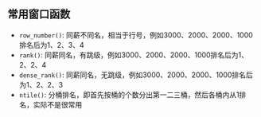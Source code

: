 

## 常用窗口函数

- `row_number()`: 同薪不同名，相当于行号，例如3000、2000、2000、1000排名后为1、2、3、4
- `rank()`: 同薪同名，有跳级，例如3000、2000、2000、1000排名后为1、2、2、4
- `dense_rank()`: 同薪同名，无跳级，例如3000、2000、2000、1000排名后为1、2、2、3
- `ntile()`: 分桶排名，即首先按桶的个数分出第一二三桶，然后各桶内从1排名，实际不是很常用